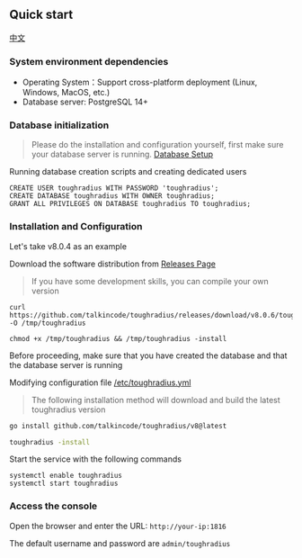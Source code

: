 ## Quick start

[中文](quickstart_cn)

### System environment dependencies

- Operating System：Support cross-platform deployment (Linux, Windows, MacOS, etc.)
- Database server: PostgreSQL 14+

### Database initialization

> Please do the installation and configuration yourself, first make sure your database server is running. [Database Setup](https://github.com/talkincode/toughradius/wiki/Database-Setup)

Running database creation scripts and creating dedicated users

```
CREATE USER toughradius WITH PASSWORD 'toughradius';
CREATE DATABASE toughradius WITH OWNER toughradius;
GRANT ALL PRIVILEGES ON DATABASE toughradius TO toughradius;
```

### Installation and Configuration

Let's take v8.0.4 as an example

Download the software distribution from [Releases Page](https://github.com/talkincode/toughradius/releases)

> If you have some development skills, you can compile your own version

```
curl https://github.com/talkincode/toughradius/releases/download/v8.0.6/toughradius_amd64 -O /tmp/toughradius

chmod +x /tmp/toughradius && /tmp/toughradius -install

```

Before proceeding, make sure that you have created the database and that the database server is running

Modifying configuration file [/etc/toughradius.yml](Configuration.md)


> The following installation method will download and build the latest toughradius version 

```bash
go install github.com/talkincode/toughradius/v8@latest

toughradius -install
```

Start the service with the following commands

    systemctl enable toughradius
    systemctl start toughradius

### Access the console

Open the browser and enter the URL: `http://your-ip:1816`

The default username and password are `admin/toughradius`